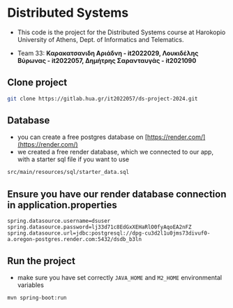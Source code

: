 # Distributed Systems 

* This code is the project for the Distributed Systems 
course at Harokopio University of Athens, Dept. of Informatics and Telematics.

* Team 33: **Καρακατσανιδη Αριάδνη - it2022029, 
             Λουκιδέλης Βύρωνας - it2022057, 
             Δημήτρης Σαρανταυγάς - it2021090**

## Clone project

```bash
git clone https://gitlab.hua.gr/it2022057/ds-project-2024.git
```
## Database
* you can create a free postgres database on [https://render.com/](https://render.com/)
* we created a free render database, which we connected to our app, with a starter sql file if you want to use
```bash
src/main/resources/sql/starter_data.sql
 ```

## Ensure you have our render database connection in application.properties

```properties
spring.datasource.username=dsuser
spring.datasource.password=lj33d71c8EdGxXEHaRlO0fyAqoEA2nFZ
spring.datasource.url=jdbc:postgresql://dpg-cu3d2l1u0jms73divuf0-a.oregon-postgres.render.com:5432/dsdb_b3ln
```
## Run the project
* make sure you have set correctly ``JAVA_HOME`` and ``M2_HOME`` environmental variables
```bash
mvn spring-boot:run
```
